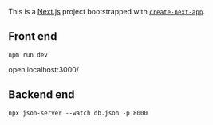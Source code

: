 This is a [Next.js](https://nextjs.org/) project bootstrapped with [`create-next-app`](https://github.com/vercel/next.js/tree/canary/packages/create-next-app).

## Front end

`npm run dev`

open localhost:3000/

## Backend end

`npx json-server --watch db.json -p 8000`
